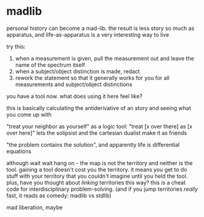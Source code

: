 # madlib

personal history can become a mad-lib. the result is less story so much as apparatus, and life-as-apparatus is a very interesting way to live

try this:

1. when a measurement is given, pull the measurement out and leave the name of the spectrum itself
2. when a subject/object distinction is made, redact
3. rework the statement so that it generally works for you for all measurements and subject/object distinctions

you have a tool now. what does using it here feel like?

this is basically calculating the antiderivative of an story and seeing what you come up with

"treat your neighbor as yourself" as a logic tool: "treat \[x over there] as \[x over here]" lets the solipsist and the cartesian dualist make it as friends

"the problem contains the solution", and apparently life is differential equations

although wait wait hang on - the map is not the territory and neither is the tool. gaining a tool doesn't cost you the territory. it means you get to do stuff with your territory that you couldn't imagine until you held the tool. plus, have you thought about _linking_ territories this way? this is a cheat code for interdisciplinary problem-solving. (and if you jump territories _really_ fast, it reads as comedy: madlib vs stdlib)

mad liberation, maybe
